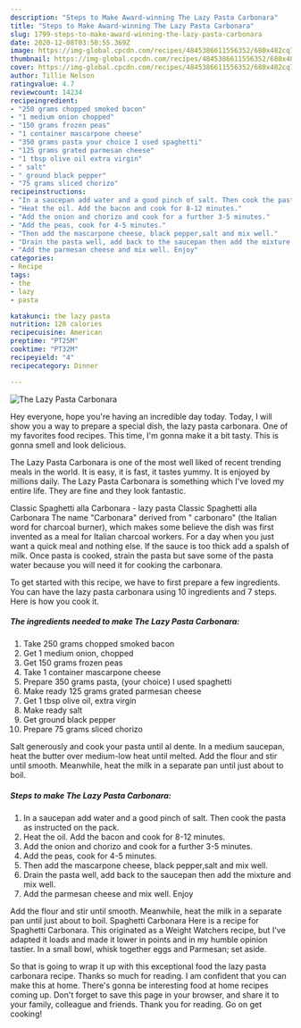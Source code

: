 ```yaml
---
description: "Steps to Make Award-winning The Lazy Pasta Carbonara"
title: "Steps to Make Award-winning The Lazy Pasta Carbonara"
slug: 1799-steps-to-make-award-winning-the-lazy-pasta-carbonara
date: 2020-12-08T03:50:55.369Z
image: https://img-global.cpcdn.com/recipes/4845386611556352/680x482cq70/the-lazy-pasta-carbonara-recipe-main-photo.jpg
thumbnail: https://img-global.cpcdn.com/recipes/4845386611556352/680x482cq70/the-lazy-pasta-carbonara-recipe-main-photo.jpg
cover: https://img-global.cpcdn.com/recipes/4845386611556352/680x482cq70/the-lazy-pasta-carbonara-recipe-main-photo.jpg
author: Tillie Nelson
ratingvalue: 4.7
reviewcount: 14234
recipeingredient:
- "250 grams chopped smoked bacon"
- "1 medium onion chopped"
- "150 grams frozen peas"
- "1 container mascarpone cheese"
- "350 grams pasta your choice I used spaghetti"
- "125 grams grated parmesan cheese"
- "1 tbsp olive oil extra virgin"
- " salt"
- " ground black pepper"
- "75 grams sliced chorizo"
recipeinstructions:
- "In a saucepan add water and a good pinch of salt. Then cook the pasta as instructed on the pack."
- "Heat the oil. Add the bacon and cook for 8-12 minutes."
- "Add the onion and chorizo and cook for a further 3-5 minutes."
- "Add the peas, cook for 4-5 minutes."
- "Then add the mascarpone cheese, black pepper,salt and mix well."
- "Drain the pasta well, add back to the saucepan then add the mixture and mix well."
- "Add the parmesan cheese and mix well. Enjoy"
categories:
- Recipe
tags:
- the
- lazy
- pasta

katakunci: the lazy pasta 
nutrition: 128 calories
recipecuisine: American
preptime: "PT25M"
cooktime: "PT32M"
recipeyield: "4"
recipecategory: Dinner

---
```



![The Lazy Pasta Carbonara](https://img-global.cpcdn.com/recipes/4845386611556352/680x482cq70/the-lazy-pasta-carbonara-recipe-main-photo.jpg)

Hey everyone, hope you're having an incredible day today. Today, I will show you a way to prepare a special dish, the lazy pasta carbonara. One of my favorites food recipes. This time, I'm gonna make it a bit tasty. This is gonna smell and look delicious.

The Lazy Pasta Carbonara is one of the most well liked of recent trending meals in the world. It is easy, it is fast, it tastes yummy. It is enjoyed by millions daily. The Lazy Pasta Carbonara is something which I've loved my entire life. They are fine and they look fantastic.

Classic Spaghetti alla Carbonara - lazy pasta Classic Spaghetti alla Carbonara The name &#34;Carbonara&#34; derived from &#34; carbonaro&#34; (the Italian word for charcoal burner), which makes some believe the dish was first invented as a meal for Italian charcoal workers. For a day when you just want a quick meal and nothing else. If the sauce is too thick add a spalsh of milk. Once pasta is cooked, strain the pasta but save some of the pasta water because you will need it for cooking the carbonara.


To get started with this recipe, we have to first prepare a few ingredients. You can have the lazy pasta carbonara using 10 ingredients and 7 steps. Here is how you cook it.

<!--inarticleads1-->

##### The ingredients needed to make The Lazy Pasta Carbonara:

1. Take 250 grams chopped smoked bacon
1. Get 1 medium onion, chopped
1. Get 150 grams frozen peas
1. Take 1 container mascarpone cheese
1. Prepare 350 grams pasta, (your choice) I used spaghetti
1. Make ready 125 grams grated parmesan cheese
1. Get 1 tbsp olive oil, extra virgin
1. Make ready  salt
1. Get  ground black pepper
1. Prepare 75 grams sliced chorizo


Salt generously and cook your pasta until al dente. In a medium saucepan, heat the butter over medium-low heat until melted. Add the flour and stir until smooth. Meanwhile, heat the milk in a separate pan until just about to boil. 

<!--inarticleads2-->

##### Steps to make The Lazy Pasta Carbonara:

1. In a saucepan add water and a good pinch of salt. Then cook the pasta as instructed on the pack.
1. Heat the oil. Add the bacon and cook for 8-12 minutes.
1. Add the onion and chorizo and cook for a further 3-5 minutes.
1. Add the peas, cook for 4-5 minutes.
1. Then add the mascarpone cheese, black pepper,salt and mix well.
1. Drain the pasta well, add back to the saucepan then add the mixture and mix well.
1. Add the parmesan cheese and mix well. Enjoy


Add the flour and stir until smooth. Meanwhile, heat the milk in a separate pan until just about to boil. Spaghetti Carbonara Here is a recipe for Spaghetti Carbonara. This originated as a Weight Watchers recipe, but I&#39;ve adapted it loads and made it lower in points and in my humble opinion tastier. In a small bowl, whisk together eggs and Parmesan; set aside. 

So that is going to wrap it up with this exceptional food the lazy pasta carbonara recipe. Thanks so much for reading. I am confident that you can make this at home. There's gonna be interesting food at home recipes coming up. Don't forget to save this page in your browser, and share it to your family, colleague and friends. Thank you for reading. Go on get cooking!
